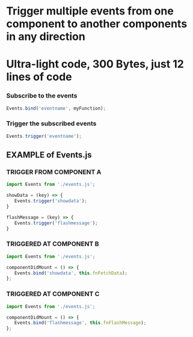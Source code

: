 
# Trigger multiple events from one component to another components in any direction
# Ultra-light code, 300 Bytes, just 12 lines of code

### Subscribe to the events
```js
Events.bind('eventname', myFunction);
```

### Trigger the subscribed events
```js
Events.trigger('eventname');
```



## EXAMPLE of Events.js

### TRIGGER FROM COMPONENT A

```js
import Events from './events.js';

showData = (key) => {
   Events.trigger('showdata');
}

flashMessage = (key) => {
   Events.trigger('flashmessage');
}
```

### TRIGGERED AT COMPONENT B

```js
import Events from './events.js';

componentDidMount = () => {
   Events.bind('showdata', this.fnFetchData);
};
```

### TRIGGERED AT COMPONENT C

```js
import Events from './events.js';

componentDidMount = () => {
   Events.bind('flashmessage', this.fnFlashMessage);
};








